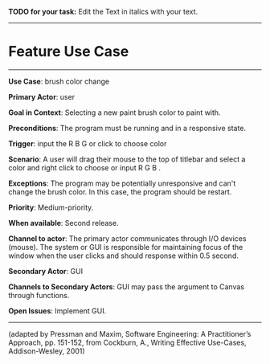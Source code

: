 **TODO for your task:** Edit the Text in italics with your text.

<hr>

# Feature Use Case

<hr>

**Use Case**: brush color change

**Primary Actor**: user

**Goal in Context**: Selecting a new paint brush color to paint with.

**Preconditions**: The program must be running and in a responsive state.

**Trigger**: input the R B G or click to choose color
  
**Scenario**: A user will drag their mouse to the top of titlebar and select a color and right click to choose or input R G B .

**Exceptions**: The program may be potentially unresponsive and can't change the brush color. In this case, the program should be restart.

**Priority**: Medium-priority.

**When available**: Second release.

**Channel to actor**: The primary actor communicates through I/O devices (mouse). The system or GUI is responsible for maintaining focus of the window when the user clicks and should response within 0.5 second.

**Secondary Actor**: GUI

**Channels to Secondary Actors**: GUI may pass the argument to Canvas through functions.

**Open Issues**: Implement GUI.

<hr>



(adapted by Pressman and Maxim, Software Engineering: A Practitioner’s Approach, pp. 151-152, from Cockburn,
A., Writing Effective Use-Cases, Addison-Wesley, 2001)
